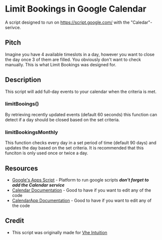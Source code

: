 # Limit Bookings in Google Calendar
A script designed to run on  https://script.google.com/ with the "Caledar"-serivce.

## Pitch
 Imagine you have 4 available timeslots in a day, however you want to close the day once 3 of them are filled. You obviously don't want to check manually. 
 This is what Limit Bookings was designed for.

## Description
  This script will add full-day events to your calendar when the criteria is met.
  ### limitBooings()
  By retrieving recently updated events (default 60 seconds) this function can detect if a day should be closed based on the set criteria.
  
  ### limitBookingsMonthly
  This function checks every day in a set period of time (default 90 days) and updates the day based on the set criteria. 
  It is recommended that this funciton is only used once or twice a day.

## Resources
- [Google's Apps Script](https://script.google.com/) - Platform to run google scripts ***don't forget to add the Calendar service***
- [Calendar Documentation](https://developers.google.com/apps-script/advanced/calendar) - Good to have if you want to edit any of the code
- [CalendarApp Documentation](https://developers.google.com/apps-script/reference/calendar/calendar) - Good to have if you want to edit any of the code

## Credit
- This script was originally made for [Vhe Intuition](https://vheintution.com/)
